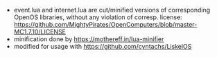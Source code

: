 * event.lua  and internet.lua are cut/minified versions of corresponding OpenOS libraries, 
without any violation of corresp. license: https://github.com/MightyPirates/OpenComputers/blob/master-MC1.7.10/LICENSE
* minification done by https://mothereff.in/lua-minifier
* modified for usage with https://github.com/cyntachs/LiskelOS
